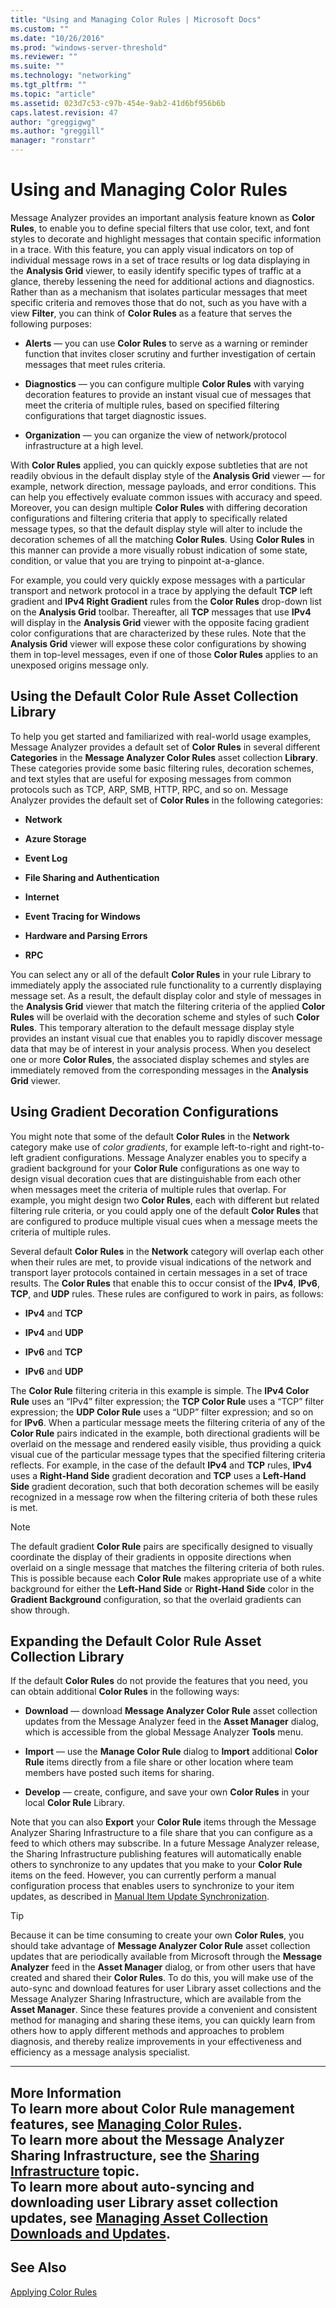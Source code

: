 ```yaml
---
title: "Using and Managing Color Rules | Microsoft Docs"
ms.custom: ""
ms.date: "10/26/2016"
ms.prod: "windows-server-threshold"
ms.reviewer: ""
ms.suite: ""
ms.technology: "networking"
ms.tgt_pltfrm: ""
ms.topic: "article"
ms.assetid: 023d7c53-c97b-454e-9ab2-41d6bf956b6b
caps.latest.revision: 47
author: "greggigwg"
ms.author: "greggill"
manager: "ronstarr"
---
```

# Using and Managing Color Rules
Message Analyzer provides an important analysis feature known as  **Color Rules**, to enable you to define special filters that use color, text, and font styles to decorate and highlight messages that contain specific information in a trace. With this feature, you can apply visual indicators on top of individual message rows in a set of trace results or log data displaying in the **Analysis Grid** viewer, to easily identify specific types of traffic at a glance, thereby lessening the need for additional actions and diagnostics. Rather than as a mechanism that isolates particular messages that meet specific criteria and removes those that do not, such as you have with a view **Filter**, you can think of **Color Rules** as a feature that serves the following purposes:  
  
-   **Alerts** — you can use **Color Rules** to serve as a warning or reminder function that invites closer scrutiny and further investigation of certain messages that meet rules criteria.  
  
-   **Diagnostics** — you can configure multiple **Color Rules** with varying decoration features to provide an instant visual cue of messages that meet the criteria of multiple rules, based on specified filtering configurations that target diagnostic issues.  
  
-   **Organization** — you can organize the view of network/protocol infrastructure at a high level.  
  
 With **Color Rules** applied, you can quickly expose subtleties that are not readily obvious in the default display style of the **Analysis Grid** viewer — for example, network direction, message payloads, and error conditions. This can help you effectively evaluate common issues with accuracy and speed. Moreover, you can design multiple **Color Rules** with differing decoration configurations and filtering criteria that apply to specifically related message types, so that the default display style will alter to include the decoration schemes of all the matching **Color Rules**. Using **Color Rules** in this manner can provide a more visually robust indication of some state, condition, or value that you are trying to pinpoint at-a-glance.  
  
 For example, you could very quickly expose messages with a particular transport and network protocol in a trace by applying the default **TCP** left gradient and **IPv4 Right Gradient** rules from the **Color Rules** drop-down list on the **Analysis Grid** toolbar. Thereafter, all **TCP** messages that use **IPv4** will display in the **Analysis Grid** viewer with the opposite facing gradient color configurations that are characterized by these rules. Note that the **Analysis Grid** viewer will expose these color configurations by showing them in top-level messages, even if one of those **Color Rules** applies to an unexposed origins message only.  
  
## Using the Default Color Rule Asset Collection Library  
 To help you get started and familiarized with real-world usage examples, Message Analyzer provides a default set of **Color Rules** in several different **Categories** in the **Message Analyzer Color Rules** asset collection **Library**. These categories provide some basic filtering rules, decoration schemes, and text styles that are useful for exposing messages from common protocols such as TCP, ARP, SMB, HTTP, RPC, and so on. Message Analyzer provides the default set of **Color Rules** in the following categories:  
  
-   **Network**  
  
-   **Azure Storage**  
  
-   **Event Log**  
  
-   **File Sharing and Authentication**  
  
-   **Internet**  
  
-   **Event Tracing for Windows**  
  
-   **Hardware and Parsing Errors**  
  
-   **RPC**  
  
 You can select any or all of the default **Color Rules** in your rule Library to immediately apply the associated rule functionality to a currently displaying message set. As a result, the default display color and style of messages in the **Analysis Grid** viewer that match the filtering criteria of the applied **Color Rules** will be overlaid with the decoration scheme and styles of such **Color Rules**. This temporary alteration to the default message display style provides an instant visual cue that enables you to rapidly discover message data that may be of interest in your analysis process. When you deselect one or more **Color Rules**, the associated display schemes and styles are immediately removed from the corresponding messages in the **Analysis Grid** viewer.  
  
<a name="BKMK_UsingGradientDecorations"></a>   
## Using Gradient Decoration Configurations  
 You might note that some of the default **Color Rules** in the **Network** category make use of *color gradients*, for example left-to-right and right-to-left gradient configurations. Message Analyzer enables you to specify a gradient background for your **Color Rule** configurations as one way to design visual decoration cues that are distinguishable from each other when messages meet the criteria of multiple rules that overlap. For example, you might design two **Color Rules**, each with different but related filtering rule criteria, or you could apply one of the default **Color Rules** that are configured to produce multiple visual cues when a message meets the criteria of multiple rules.  
  
 Several default **Color Rules** in the **Network** category will overlap each other when their rules are met, to provide visual indications of the network and transport layer protocols contained in certain messages in a set of trace results. The **Color Rules** that enable this to occur consist of the **IPv4**, **IPv6**, **TCP**, and **UDP** rules. These rules are configured to work in pairs, as follows:  
  
-   **IPv4** and **TCP**  
  
-   **IPv4** and **UDP**  
  
-   **IPv6** and **TCP**  
  
-   **IPv6** and **UDP**  
  
 The **Color Rule** filtering criteria in this example is simple. The **IPv4 Color Rule** uses an “IPv4” filter expression; the **TCP Color Rule** uses a “TCP” filter expression; the **UDP Color Rule** uses a “UDP” filter expression; and so on for **IPv6**. When a particular message meets the filtering criteria of any of the **Color Rule** pairs indicated in the example, both directional gradients will be overlaid on the message and rendered easily visible, thus providing a quick visual cue of the particular message types that the specified filtering criteria reflects. For example, in the case of the default **IPv4** and **TCP** rules, **IPv4** uses a **Right-Hand Side** gradient decoration and **TCP** uses a **Left-Hand Side** gradient decoration, such that both decoration schemes will be easily recognized in a message row when the filtering criteria of both these rules is met.  
  
> [!NOTE]
>  The default gradient **Color Rule** pairs are specifically designed to visually coordinate the display of their gradients in opposite directions when overlaid on a single message that matches the filtering criteria of both rules. This is possible because each **Color Rule** makes appropriate use of a white background for either the **Left-Hand Side** or **Right-Hand Side** color in the **Gradient Background** configuration, so that the overlaid gradients can show through.  
  
## Expanding the Default Color Rule Asset Collection Library  
 If the default **Color Rules** do not provide the features that you need, you can obtain additional **Color Rules** in the following ways:  
  
-   **Download** — download **Message Analyzer Color Rule** asset collection updates from the Message Analyzer feed in the **Asset Manager** dialog, which is accessible from the global Message Analyzer **Tools** menu.  
  
-   **Import** — use the **Manage Color Rule** dialog to **Import** additional **Color Rule** items directly from a file share or other location where team members have posted such items for sharing.  
  
-   **Develop** — create, configure, and save your own **Color Rules** in your local **Color Rule** Library.  
  
 Note that you can also **Export** your **Color Rule** items through the Message Analyzer Sharing Infrastructure to a file share that you can configure as a feed to which others may subscribe. In a future Message Analyzer release, the Sharing Infrastructure publishing features will automatically enable others to synchronize to any updates that you make to your **Color Rule** items on the feed. However, you can currently perform a manual configuration process that enables users to synchronize to your item updates, as described in [Manual Item Update Synchronization](manual-item-update-synchronization.md).  
  
> [!TIP]
>  Because it can be time consuming to create your own **Color Rules**, you should take advantage of **Message Analyzer Color Rule** asset collection updates that are periodically available from Microsoft through the **Message Analyzer** feed in the **Asset Manager** dialog, or from other users that have created and shared their **Color Rules**. To do this, you will make use of the auto-sync and download features for user Library asset collections and the Message Analyzer Sharing Infrastructure, which are available from the **Asset Manager**. Since these features provide a convenient and consistent method for managing and sharing these items, you can quickly learn from others how to apply different methods and approaches to problem diagnosis, and thereby realize improvements in your effectiveness and efficiency as a message analysis specialist.  
  
---  
  
 **More Information**   
 **To learn more** about **Color Rule** management features, see [Managing Color Rules](managing-color-rules.md).  
**To learn more** about the Message Analyzer Sharing Infrastructure, see the [Sharing Infrastructure](sharing-infrastructure.md) topic.  
**To learn more** about auto-syncing and downloading user Library asset collection updates, see [Managing Asset Collection Downloads and Updates](managing-asset-collection-downloads-and-updates.md).  
---  
  
## See Also  
 [Applying Color Rules](applying-color-rules.md)